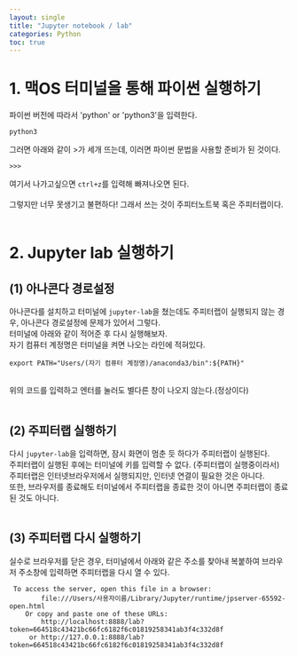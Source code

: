 ```yaml
---
layout: single
title: "Jupyter notebook / lab"
categories: Python
toc: true
---
```


# 1. 맥OS 터미널을 통해 파이썬 실행하기
파이썬 버전에 따라서 'python' or 'python3'을 입력한다.<br>

```
python3
```

그러면 아래와 같이 >가 세개 뜨는데, 이러면 파이썬 문법을 사용할 준비가 된 것이다. <br>

```
>>>
```
여기서 나가고싶으면 ```ctrl+z```를 입력해 빠져나오면 된다.<br><br>
그렇지만 너무 못생기고 불편하다! 그래서 쓰는 것이 주피터노트북 혹은 주피터랩이다.<br><br>

# 2. Jupyter lab 실행하기
## (1) 아나콘다 경로설정
아나콘다를 설치하고 터미널에 ```jupyter-lab```을 쳤는데도 주피터랩이 실행되지 않는 경우, 아나콘다 경로설정에 문제가 있어서 그렇다.<br>
터미널에 아래와 같이 적어준 후 다시 실행해보자.<br>
자기 컴퓨터 계정명은 터미널을 켜면 나오는 라인에 적혀있다.<br>


```
export PATH="Users/(자기 컴퓨터 계정명)/anaconda3/bin":${PATH}"
```
<br>
위의 코드를 입력하고 엔터를 눌러도 별다른 창이 나오지 않는다.(정상이다) <br><br>

## (2) 주피터랩 실행하기
다시 ```jupyter-lab```을 입력하면, 잠시 화면이 멈춘 듯 하다가 주피터랩이 실행된다.<br>
주피터랩이 실행된 후에는 터미널에 키를 입력할 수 없다. (주피터랩이 실행중이라서)<br>
주피터랩은 인터넷브라우저에서 실행되지만, 인터넷 연결이 필요한 것은 아니다. <br>
또한, 브라우저를 종료해도 터미널에서 주피터랩을 종료한 것이 아니면 주피터랩이 종료된 것도 아니다.<br><br>

## (3) 주피터랩 다시 실행하기
실수로 브라우저를 닫은 경우, 터미널에서 아래와 같은 주소를 찾아내 복붙하여 브라우저 주소창에 입력하면 주피터랩을 다시 열 수 있다.<br>
```
 To access the server, open this file in a browser:
        file:///Users/사용자이름/Library/Jupyter/runtime/jpserver-65592-open.html
    Or copy and paste one of these URLs:
        http://localhost:8888/lab?token=664518c43421bc66fc6182f6c01819258341ab3f4c332d8f
     or http://127.0.0.1:8888/lab?token=664518c43421bc66fc6182f6c01819258341ab3f4c332d8f
```



